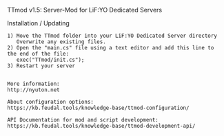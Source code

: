 TTmod v1.5: Server-Mod for LiF:YO Dedicated Servers

Installation / Updating
~~~~~~~~~~~~~~~~~~~~~~~
1) Move the TTmod folder into your LiF:YO Dedicated Server directory
   Overwrite any existing files.
2) Open the "main.cs" file using a text editor and add this line to the end of the file:
   exec("TTmod/init.cs");
3) Restart your server


More information: 
http://nyuton.net

About configuration options:
https://kb.feudal.tools/knowledge-base/ttmod-configuration/

API Documentation for mod and script development:
https://kb.feudal.tools/knowledge-base/ttmod-development-api/